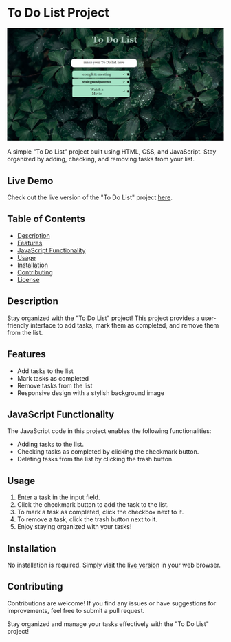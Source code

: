# To Do List Project

![To Do List Preview](todolist.png)

A simple "To Do List" project built using HTML, CSS, and JavaScript. Stay organized by adding, checking, and removing tasks from your list.

## Live Demo

Check out the live version of the "To Do List" project [here](https://yourusername.github.io/todolist/).

## Table of Contents

- [Description](#description)
- [Features](#features)
- [JavaScript Functionality](#javascript-functionality)
- [Usage](#usage)
- [Installation](#installation)
- [Contributing](#contributing)
- [License](#license)

## Description

Stay organized with the "To Do List" project! This project provides a user-friendly interface to add tasks, mark them as completed, and remove them from the list.

## Features

- Add tasks to the list
- Mark tasks as completed
- Remove tasks from the list
- Responsive design with a stylish background image

## JavaScript Functionality

The JavaScript code in this project enables the following functionalities:

- Adding tasks to the list.
- Checking tasks as completed by clicking the checkmark button.
- Deleting tasks from the list by clicking the trash button.

## Usage

1. Enter a task in the input field.
2. Click the checkmark button to add the task to the list.
3. To mark a task as completed, click the checkbox next to it.
4. To remove a task, click the trash button next to it.
5. Enjoy staying organized with your tasks!

## Installation

No installation is required. Simply visit the [live version](https://yourusername.github.io/todolist/) in your web browser.

## Contributing

Contributions are welcome! If you find any issues or have suggestions for improvements, feel free to submit a pull request.

Stay organized and manage your tasks effectively with the "To Do List" project!

